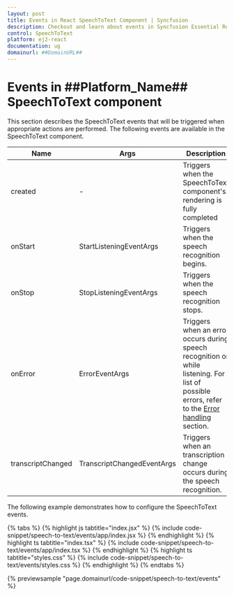 ```yaml
---
layout: post
title: Events in React SpeechToText Component | Syncfusion
description: Checkout and learn about events in Syncfusion Essential React SpeechToText component, its elements, and more details.
control: SpeechToText
platform: ej2-react
documentation: ug
domainurl: ##DomainURL##
---
```


# Events in ##Platform_Name## SpeechToText component

This section describes the SpeechToText events that will be triggered when appropriate actions are performed. The following events are available in the SpeechToText component.
 
|Name|Args|Description|
|---|---|---|
|created|-|Triggers when the SpeechToText component's rendering is fully completed|
|onStart|StartListeningEventArgs|Triggers when the speech recognition begins.|
|onStop|StopListeningEventArgs|Triggers when the speech recognition stops.|
|onError|ErrorEventArgs|Triggers when an error occurs during speech recognition or while listening. For list of possible errors, refer to the [Error handling](./speech-recognition#error-handling) section.|
|transcriptChanged|TranscriptChangedEventArgs|Triggers when an transcription change occurs during the speech recognition.|

The following example demonstrates how to configure the SpeechToText events.

{% tabs %}
{% highlight js tabtitle="index.jsx" %}
{% include code-snippet/speech-to-text/events/app/index.jsx %}
{% endhighlight %}
{% highlight ts tabtitle="index.tsx" %}
{% include code-snippet/speech-to-text/events/app/index.tsx %}
{% endhighlight %}
{% highlight ts tabtitle="styles.css" %}
{% include code-snippet/speech-to-text/events/styles.css %}
{% endhighlight %}
{% endtabs %}

 {% previewsample "page.domainurl/code-snippet/speech-to-text/events" %}